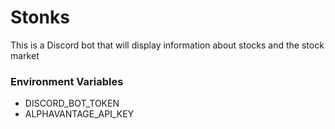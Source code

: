 # Stonks

This is a Discord bot that will display information about stocks and the stock market

### Environment Variables

- DISCORD_BOT_TOKEN
- ALPHAVANTAGE_API_KEY
